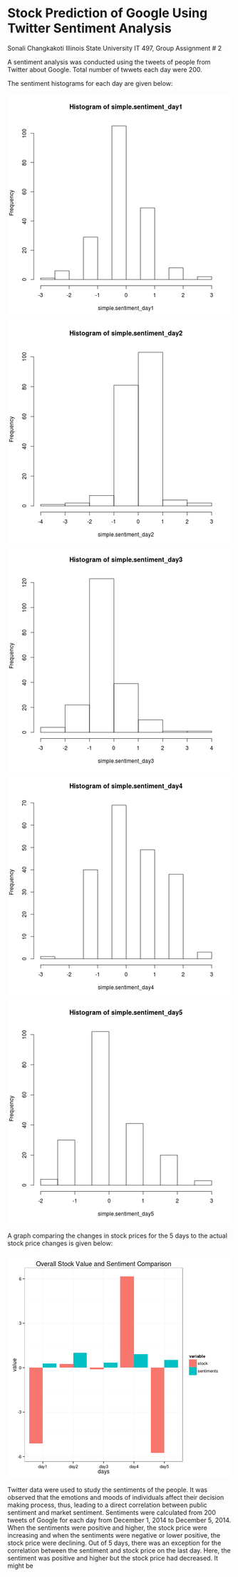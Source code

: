 Stock Prediction of Google Using Twitter Sentiment Analysis
========================================================
Sonali Changkakoti
Illinois State University
IT 497, Group Assignment # 2

A sentiment analysis was conducted using the tweets of people from Twitter about Google. Total number of twwets each day were 200.

The sentiment histograms for each day are given below:

![plot of chunk chunk1](figure/chunk1-1.png) ![plot of chunk chunk1](figure/chunk1-2.png) ![plot of chunk chunk1](figure/chunk1-3.png) ![plot of chunk chunk1](figure/chunk1-4.png) ![plot of chunk chunk1](figure/chunk1-5.png) 

A graph comparing the changes in stock prices for the 5 days to the actual stock price changes is given below:


![plot of chunk chunk2](figure/chunk2-1.png) 


Twitter data were used to study the sentiments of the people. It was observed that the emotions and moods of individuals affect their decision making process, thus, leading to a direct correlation between public sentiment and market sentiment.  Sentiments were calculated from 200 tweets of Google for each day from December 1, 2014 to December 5, 2014. When the sentiments were positive and higher, the stock price were increasing and when the sentiments were negative or lower positive, the stock price were declining.
Out of 5 days, there was an exception for the correlation between the sentiment and stock price on the last day. Here, the sentiment was positive and higher but the stock price had decreased. It might be 









 


